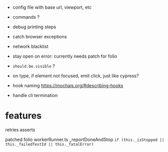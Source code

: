- config file with base url, viewport, etc
- commands ?
- debug printing steps
- catch browser exceptions
- network blacklist
- stay open on error: currently needs patch for folio

- `should.be.visible` ?
- on type, if element not focused, emit click, just like cypress?

- hook naming https://mochajs.org/#describing-hooks

- handle cli termination

# features
retries asserts

patched folio workerRunner.ts _reportDoneAndStop `if (this._isStopped || this._failedTestId || this._fatalError)`

